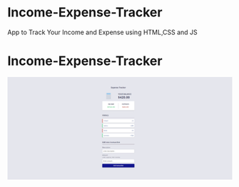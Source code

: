 # Income-Expense-Tracker
App to Track Your Income and Expense using HTML,CSS and JS
<h1>Income-Expense-Tracker</h1>

<p align="center">
  <a href="https://codepen.io/developer-sidd/pen/KKZjadW">
    <img src="Snap.png" alt="See this demo on Codepen">
  </a>
</p>

